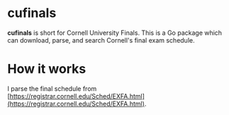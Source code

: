 # cufinals

**cufinals** is short for Cornell University Finals. This is a Go package which can download, parse, and search Cornell's final exam schedule.

# How it works

I parse the final schedule from [https://registrar.cornell.edu/Sched/EXFA.html](https://registrar.cornell.edu/Sched/EXFA.html).
